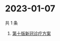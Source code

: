 # 2023-01-07

共 1 条

<!-- BEGIN ZHIHUSEARCH -->
<!-- 最后更新时间 Sat Jan 07 2023 02:24:10 GMT+0800 (China Standard Time) -->
1. [第十版新冠诊疗方案](https://www.zhihu.com/search?q=第十版新冠诊疗方案)
<!-- END ZHIHUSEARCH -->
